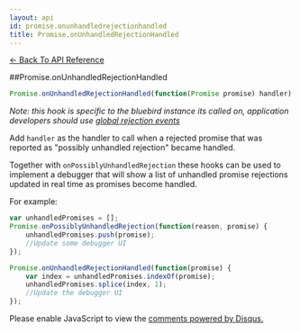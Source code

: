 ```yaml
---
layout: api
id: promise.onunhandledrejectionhandled
title: Promise.onUnhandledRejectionHandled
---
```



[← Back To API Reference](/docs/api-reference.html)
<div class="api-code-section"><markdown>
##Promise.onUnhandledRejectionHandled

```js
Promise.onUnhandledRejectionHandled(function(Promise promise) handler) -> undefined
```


*Note: this hook is specific to the bluebird instance its called on, application developers should use [global rejection events](/docs/api/error-management-configuration.html#global-rejection-events)*

Add `handler` as the handler to call when a rejected promise that was reported as "possibly unhandled rejection" became handled.

Together with `onPossiblyUnhandledRejection` these hooks can be used to implement a debugger that will show a list
of unhandled promise rejections updated in real time as promises become handled.

For example:

```js
var unhandledPromises = [];
Promise.onPossiblyUnhandledRejection(function(reason, promise) {
    unhandledPromises.push(promise);
    //Update some debugger UI
});

Promise.onUnhandledRejectionHandled(function(promise) {
    var index = unhandledPromises.indexOf(promise);
    unhandledPromises.splice(index, 1);
    //Update the debugger UI
});
```
</markdown></div>

<div id="disqus_thread"></div>
<script type="text/javascript">
    var disqus_title = "Promise.onUnhandledRejectionHandled";
    var disqus_shortname = "bluebirdjs";
    var disqus_identifier = "disqus-id-promise.onunhandledrejectionhandled";
    
    (function() {
        var dsq = document.createElement("script"); dsq.type = "text/javascript"; dsq.async = true;
        dsq.src = "//" + disqus_shortname + ".disqus.com/embed.js";
        (document.getElementsByTagName("head")[0] || document.getElementsByTagName("body")[0]).appendChild(dsq);
    })();
</script>
<noscript>Please enable JavaScript to view the <a href="https://disqus.com/?ref_noscript" rel="nofollow">comments powered by Disqus.</a></noscript>